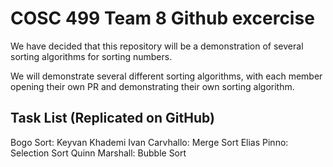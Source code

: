 # COSC 499 Team 8 Github excercise

We have decided that this repository will be a demonstration of several sorting algorithms for sorting numbers.

We will demonstrate several different sorting algorithms, with each member opening their own PR and demonstrating their own sorting algorithm.

## Task List (Replicated on GitHub)
Bogo Sort: Keyvan Khademi
Ivan Carvhallo: Merge Sort
Elias Pinno: Selection Sort
Quinn Marshall: Bubble Sort
